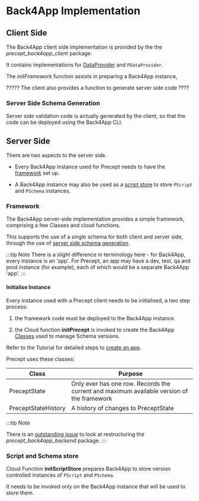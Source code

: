 # Back4App Implementation

## Client Side

The Back4App client side implementation is provided by the the *precept_back4app_client* package.

It contains implementations for [DataProvider](data-providers.md) and `PDataProvider`.

The *initFramework* function assists in preparing a Back4App instance,
 
????? The client also provides a function to generate server side code ???? 

### Server Side Schema Generation

Server side validation code is actually generated by the client, so that the code can be deployed using the Back4App CLI.

## Server Side

There are two aspects to the server side.

- Every Back4App instance used for Precept needs to have the [framework](#framework) set up.

- A Back4App instance may also be used as a [script store](#script-and-schema-store) to store `PScript` and `PSchema` instances. 

### Framework

The Back4App server-side implementation provides a simple framework, comprising a few Classes and cloud functions.

This supports the use of a single schema for both client and server side, through the use of [server side schema generation](#server-side-schema-generation).

:::tip Note
There is a slight difference in terminology here - for Back4App, every instance is an 'app'.  For Precept, an app may have a dev, test, qa and prod instance (for example),
each of which would be a separate Back4App 'app'.
:::

#### Initialise Instance

Every instance used with a Precept client needs to be initialised, a two step process:

1. the framework code must be deployed to the Back4App instance.  

1. the Cloud function **initPrecept** is invoked to create the Back4App [Classes](#classes) used to manage Schema versions.

Refer to the Tutorial for detailed steps to [create an app](../tutorial/tutorial.md).

Precept uses these classes:

| Class               | Purpose                                                                                          |
|---------------------|--------------------------------------------------------------------------------------------------|
| PreceptState        | Only ever has one row. Records the current and maximum available version of the framework        |
| PreceptStateHistory | A history of changes to PreceptState                                                             |


:::tip Note

There is an [outstanding issue](https://gitlab.com/precept1/precept_back4app_client/-/issues/7) to look at restructuring the *precept_back4app_backend* package.
:::


### Script and Schema store

Cloud Function **initScriptStore** prepares Back4App to store version controlled instances of `PScript` and `PSchema`.
 
It needs to be invoked only on the Back4App instance that will be used to store them.






